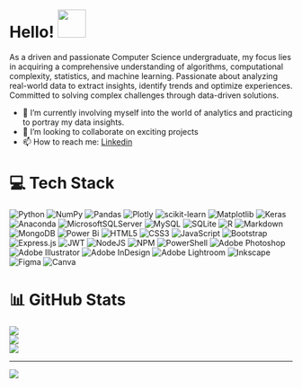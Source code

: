 # Hello! <img src="https://media.giphy.com/media/hVa6t0WpoDOk7Pxb7l/giphy.gif" width="50">

As a driven and passionate Computer Science undergraduate, my focus lies in acquiring a comprehensive understanding of algorithms, computational complexity, statistics, and machine learning. Passionate about analyzing real-world data to extract insights, identify trends and optimize experiences. Committed to solving complex challenges through data-driven solutions.
 
- 🌱 I’m currently involving myself into the world of analytics and practicing to portray my data insights.
- 👯 I’m looking to collaborate on exciting projects
- 📫 How to reach me: <a href ="https://www.linkedin.com/in/akhilsahu30/">Linkedin</a><br>

# 💻 Tech Stack

![Python](https://img.shields.io/badge/python-3670A0?style=flat-square&logo=python&logoColor=ffdd54) ![NumPy](https://img.shields.io/badge/numpy-%23013243.svg?style=flat-square&logo=numpy&logoColor=white) ![Pandas](https://img.shields.io/badge/pandas-%23150458.svg?style=flat-square&logo=pandas&logoColor=white) ![Plotly](https://img.shields.io/badge/Plotly-%233F4F75.svg?style=flat-square&logo=plotly&logoColor=white) ![scikit-learn](https://img.shields.io/badge/scikit--learn-%23F7931E.svg?style=flat-square&logo=scikit-learn&logoColor=white) ![Matplotlib](https://img.shields.io/badge/Matplotlib-%23ffffff.svg?style=flat-square&logo=Matplotlib&logoColor=black) ![Keras](https://img.shields.io/badge/Keras-%23D00000.svg?style=flat-square&logo=Keras&logoColor=white) ![Anaconda](https://img.shields.io/badge/Anaconda-%2344A833.svg?style=flat-square&logo=anaconda&logoColor=white) ![MicrosoftSQLServer](https://img.shields.io/badge/Microsoft%20SQL%20Server-CC2927?style=flat-square&logo=microsoft%20sql%20server&logoColor=white) ![MySQL](https://img.shields.io/badge/mysql-%2300000f.svg?style=flat-square&logo=mysql&logoColor=white) ![SQLite](https://img.shields.io/badge/sqlite-%2307405e.svg?style=flat-square&logo=sqlite&logoColor=white) ![R](https://img.shields.io/badge/r-%23276DC3.svg?style=flat-square&logo=r&logoColor=white) ![Markdown](https://img.shields.io/badge/markdown-%23000000.svg?style=flat-square&logo=markdown&logoColor=white) ![MongoDB](https://img.shields.io/badge/MongoDB-%234ea94b.svg?style=flat-square&logo=mongodb&logoColor=white) ![Power Bi](https://img.shields.io/badge/power_bi-F2C811?style=flat-square&logo=powerbi&logoColor=black) ![HTML5](https://img.shields.io/badge/html5-%23E34F26.svg?style=flat-square&logo=html5&logoColor=white) ![CSS3](https://img.shields.io/badge/css3-%231572B6.svg?style=flat-square&logo=css3&logoColor=white) ![JavaScript](https://img.shields.io/badge/javascript-%23323330.svg?style=flat-square&logo=javascript&logoColor=%23F7DF1E) ![Bootstrap](https://img.shields.io/badge/bootstrap-%238511FA.svg?style=flat-square&logo=bootstrap&logoColor=white) ![Express.js](https://img.shields.io/badge/express.js-%23404d59.svg?style=flat-square&logo=express&logoColor=%2361DAFB) ![JWT](https://img.shields.io/badge/JWT-black?style=flat-square&logo=JSON%20web%20tokens) ![NodeJS](https://img.shields.io/badge/node.js-6DA55F?style=flat-square&logo=node.js&logoColor=white) ![NPM](https://img.shields.io/badge/NPM-%23CB3837.svg?style=flat-square&logo=npm&logoColor=white) ![PowerShell](https://img.shields.io/badge/PowerShell-%235391FE.svg?style=flat-square&logo=powershell&logoColor=white) ![Adobe Photoshop](https://img.shields.io/badge/adobe%20photoshop-%2331A8FF.svg?style=flat-square&logo=adobe%20photoshop&logoColor=white) ![Adobe Illustrator](https://img.shields.io/badge/adobe%20illustrator-%23FF9A00.svg?style=flat-square&logo=adobe%20illustrator&logoColor=white) ![Adobe InDesign](https://img.shields.io/badge/Adobe%20InDesign-49021F?style=flat-square&logo=adobeindesign&logoColor=FF3366) ![Adobe Lightroom](https://img.shields.io/badge/Adobe%20Lightroom-31A8FF.svg?style=flat-square&logo=Adobe%20Lightroom&logoColor=white) ![Inkscape](https://img.shields.io/badge/Inkscape-e0e0e0?style=flat-square&logo=inkscape&logoColor=080A13) ![Figma](https://img.shields.io/badge/figma-%23F24E1E.svg?style=flat-square&logo=figma&logoColor=white) ![Canva](https://img.shields.io/badge/Canva-%2300C4CC.svg?style=flat-square&logo=Canva&logoColor=white) 

# 📊 GitHub Stats

![](https://github-readme-stats.vercel.app/api?username=akhil30802&theme=dark&hide_border=false&include_all_commits=false&count_private=false)<br/>
![](https://github-readme-streak-stats.herokuapp.com/?user=akhil30802&theme=dark&hide_border=false)<br/>
![](https://github-readme-stats.vercel.app/api/top-langs/?username=akhil30802&theme=dark&hide_border=false&include_all_commits=false&count_private=false&layout=compact)

---
[![](https://visitcount.itsvg.in/api?id=akhil30802&icon=4&color=3)](https://visitcount.itsvg.in)

<!--
**akhil30802/akhil30802** is a ✨ _special_ ✨ repository because its `README.md` (this file) appears on your GitHub profile.

### Involved In

- 🌱 I’m currently learning Web Development, logo and poster making.

- 😄 Pronouns: He, Him

-->
